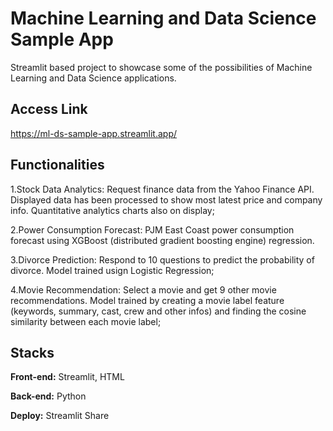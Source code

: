 # Machine Learning and Data Science Sample App

Streamlit based project to showcase some of the possibilities of Machine Learning and Data Science applications.

## Access Link

https://ml-ds-sample-app.streamlit.app/

## Functionalities

1.Stock Data Analytics: Request finance data from the Yahoo Finance API. Displayed data has been processed to show most latest price and company info. Quantitative analytics charts also on display;

2.Power Consumption Forecast: PJM East Coast power consumption forecast using XGBoost (distributed gradient boosting engine) regression.

3.Divorce Prediction: Respond to 10 questions to predict the probability of divorce. Model trained usign Logistic Regression;

4.Movie Recommendation: Select a movie and get 9 other movie recommendations. Model trained by creating a movie label feature (keywords, summary, cast, crew and other infos) and finding the cosine similarity between each movie label;

## Stacks

**Front-end:** Streamlit, HTML

**Back-end:** Python

**Deploy:** Streamlit Share